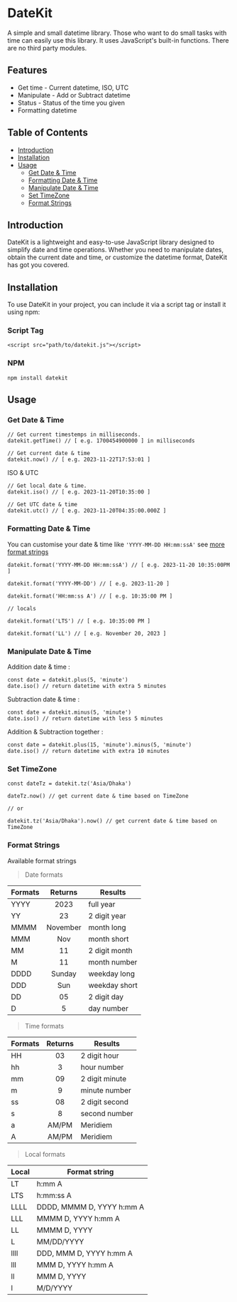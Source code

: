 # DateKit

A simple and small datetime library. Those who want to do small tasks with time can easily use this library. It uses JavaScript's built-in functions. There are no third party modules.

## Features

- Get time - Current datetime, ISO, UTC
- Manipulate - Add or Subtract datetime
- Status - Status of the time you given
- Formatting datetime

## Table of Contents

- [Introduction](https://github.com/Rasel-Dev/dt-parse#introduction)
- [Installation](https://github.com/Rasel-Dev/dt-parse#installation)
- [Usage](https://github.com/Rasel-Dev/dt-parse#usage)
  - [Get Date & Time](https://github.com/Rasel-Dev/dt-parse#get-date-&-time)
  - [Formatting Date & Time](https://github.com/Rasel-Dev/dt-parse#formatting-date-&-time)
  - [Manipulate Date & Time](https://github.com/Rasel-Dev/dt-parse#manipulate-date-&-time)
  - [Set TimeZone](https://github.com/Rasel-Dev/dt-parse#set-timezone)
  - [Format Strings](https://github.com/Rasel-Dev/dt-parse#format-strings)

## Introduction

DateKit is a lightweight and easy-to-use JavaScript library designed to simplify date and time operations. Whether you need to manipulate dates, obtain the current date and time, or customize the datetime format, DateKit has got you covered.

## Installation

To use DateKit in your project, you can include it via a script tag or install it using npm:

### Script Tag

```
<script src="path/to/datekit.js"></script>
```

### NPM

```
npm install datekit
```

## Usage

### Get Date & Time

```
// Get current timestemps in milliseconds.
datekit.getTime() // [ e.g. 1700454900000 ] in milliseconds

// Get current date & time
datekit.now() // [ e.g. 2023-11-22T17:53:01 ]
```

ISO & UTC

```
// Get local date & time.
datekit.iso() // [ e.g. 2023-11-20T10:35:00 ]

// Get UTC date & time
datekit.utc() // [ e.g. 2023-11-20T04:35:00.000Z ]
```

### Formatting Date & Time

You can customise your date & time like `'YYYY-MM-DD HH:mm:ssA'` see [more format strings](https://github.com/Rasel-Dev/dt-parse#format-strings)

```
datekit.format('YYYY-MM-DD HH:mm:ssA') // [ e.g. 2023-11-20 10:35:00PM ]

datekit.format('YYYY-MM-DD') // [ e.g. 2023-11-20 ]

datekit.format('HH:mm:ss A') // [ e.g. 10:35:00 PM ]

// locals

datekit.format('LTS') // [ e.g. 10:35:00 PM ]

datekit.format('LL') // [ e.g. November 20, 2023 ]
```

### Manipulate Date & Time

Addition date & time :

```
const date = datekit.plus(5, 'minute')
date.iso() // return datetime with extra 5 minutes
```

Subtraction date & time :

```
const date = datekit.minus(5, 'minute')
date.iso() // return datetime with less 5 minutes
```

Addition & Subtraction together :

```
const date = datekit.plus(15, 'minute').minus(5, 'minute')
date.iso() // return datetime with extra 10 minutes
```

### Set TimeZone

```
const dateTz = datekit.tz('Asia/Dhaka')

dateTz.now() // get current date & time based on TimeZone

// or

datekit.tz('Asia/Dhaka').now() // get current date & time based on TimeZone

```

### Format Strings

Available format strings

> Date formats

| Formats | Returns  | Results       |
| ------- | :------: | ------------- |
| YYYY    |   2023   | full year     |
| YY      |    23    | 2 digit year  |
| MMMM    | November | month long    |
| MMM     |   Nov    | month short   |
| MM      |    11    | 2 digit month |
| M       |    11    | month number  |
| DDDD    |  Sunday  | weekday long  |
| DDD     |   Sun    | weekday short |
| DD      |    05    | 2 digit day   |
| D       |    5     | day number    |

> Time formats

| Formats | Returns | Results        |
| ------- | :-----: | -------------- |
| HH      |   03    | 2 digit hour   |
| hh      |    3    | hour number    |
| mm      |   09    | 2 digit minute |
| m       |    9    | minute number  |
| ss      |   08    | 2 digit second |
| s       |    8    | second number  |
| a       |  AM/PM  | Meridiem       |
| A       |  AM/PM  | Meridiem       |

> Local formats

| Local | Format string             |
| ----- | ------------------------- |
| LT    | h:mm A                    |
| LTS   | h:mm:ss A                 |
| LLLL  | DDDD, MMMM D, YYYY h:mm A |
| LLL   | MMMM D, YYYY h:mm A       |
| LL    | MMMM D, YYYY              |
| L     | MM/DD/YYYY                |
| llll  | DDD, MMM D, YYYY h:mm A   |
| lll   | MMM D, YYYY h:mm A        |
| ll    | MMM D, YYYY               |
| l     | M/D/YYYY                  |
